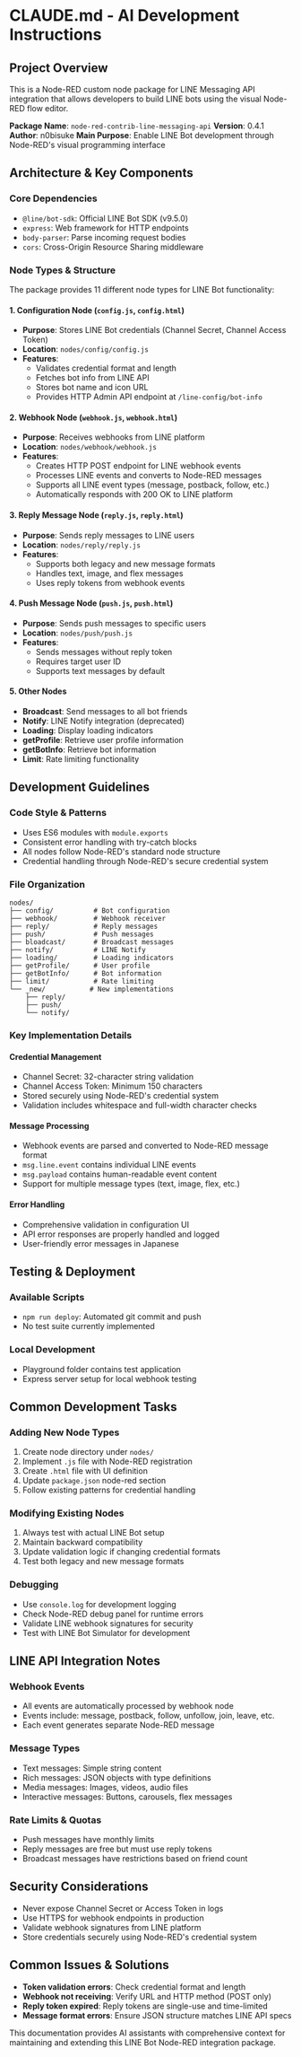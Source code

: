 # CLAUDE.md - AI Development Instructions

## Project Overview
This is a Node-RED custom node package for LINE Messaging API integration that allows developers to build LINE bots using the visual Node-RED flow editor.

**Package Name**: `node-red-contrib-line-messaging-api`
**Version**: 0.4.1
**Author**: n0bisuke
**Main Purpose**: Enable LINE Bot development through Node-RED's visual programming interface

## Architecture & Key Components

### Core Dependencies
- `@line/bot-sdk`: Official LINE Bot SDK (v9.5.0)
- `express`: Web framework for HTTP endpoints
- `body-parser`: Parse incoming request bodies
- `cors`: Cross-Origin Resource Sharing middleware

### Node Types & Structure
The package provides 11 different node types for LINE Bot functionality:

#### 1. Configuration Node (`config.js`, `config.html`)
- **Purpose**: Stores LINE Bot credentials (Channel Secret, Channel Access Token)
- **Location**: `nodes/config/config.js`
- **Features**:
  - Validates credential format and length
  - Fetches bot info from LINE API
  - Stores bot name and icon URL
  - Provides HTTP Admin API endpoint at `/line-config/bot-info`

#### 2. Webhook Node (`webhook.js`, `webhook.html`)
- **Purpose**: Receives webhooks from LINE platform
- **Location**: `nodes/webhook/webhook.js`
- **Features**:
  - Creates HTTP POST endpoint for LINE webhook events
  - Processes LINE events and converts to Node-RED messages
  - Supports all LINE event types (message, postback, follow, etc.)
  - Automatically responds with 200 OK to LINE platform

#### 3. Reply Message Node (`reply.js`, `reply.html`)
- **Purpose**: Sends reply messages to LINE users
- **Location**: `nodes/reply/reply.js`
- **Features**:
  - Supports both legacy and new message formats
  - Handles text, image, and flex messages
  - Uses reply tokens from webhook events

#### 4. Push Message Node (`push.js`, `push.html`)
- **Purpose**: Sends push messages to specific users
- **Location**: `nodes/push/push.js`
- **Features**:
  - Sends messages without reply token
  - Requires target user ID
  - Supports text messages by default

#### 5. Other Nodes
- **Broadcast**: Send messages to all bot friends
- **Notify**: LINE Notify integration (deprecated)
- **Loading**: Display loading indicators
- **getProfile**: Retrieve user profile information  
- **getBotInfo**: Retrieve bot information
- **Limit**: Rate limiting functionality

## Development Guidelines

### Code Style & Patterns
- Uses ES6 modules with `module.exports`
- Consistent error handling with try-catch blocks
- All nodes follow Node-RED's standard node structure
- Credential handling through Node-RED's secure credential system

### File Organization
```
nodes/
├── config/          # Bot configuration
├── webhook/         # Webhook receiver
├── reply/           # Reply messages
├── push/            # Push messages
├── bloadcast/       # Broadcast messages
├── notify/          # LINE Notify
├── loading/         # Loading indicators
├── getProfile/      # User profile
├── getBotInfo/      # Bot information
├── limit/           # Rate limiting
└── _new/           # New implementations
    ├── reply/
    ├── push/
    └── notify/
```

### Key Implementation Details

#### Credential Management
- Channel Secret: 32-character string validation
- Channel Access Token: Minimum 150 characters
- Stored securely using Node-RED's credential system
- Validation includes whitespace and full-width character checks

#### Message Processing
- Webhook events are parsed and converted to Node-RED message format
- `msg.line.event` contains individual LINE events
- `msg.payload` contains human-readable event content
- Support for multiple message types (text, image, flex, etc.)

#### Error Handling
- Comprehensive validation in configuration UI
- API error responses are properly handled and logged
- User-friendly error messages in Japanese

## Testing & Deployment

### Available Scripts
- `npm run deploy`: Automated git commit and push
- No test suite currently implemented

### Local Development
- Playground folder contains test application
- Express server setup for local webhook testing

## Common Development Tasks

### Adding New Node Types
1. Create node directory under `nodes/`
2. Implement `.js` file with Node-RED registration
3. Create `.html` file with UI definition
4. Update `package.json` node-red section
5. Follow existing patterns for credential handling

### Modifying Existing Nodes
1. Always test with actual LINE Bot setup
2. Maintain backward compatibility
3. Update validation logic if changing credential formats
4. Test both legacy and new message formats

### Debugging
- Use `console.log` for development logging
- Check Node-RED debug panel for runtime errors
- Validate LINE webhook signatures for security
- Test with LINE Bot Simulator for development

## LINE API Integration Notes

### Webhook Events
- All events are automatically processed by webhook node
- Events include: message, postback, follow, unfollow, join, leave, etc.
- Each event generates separate Node-RED message

### Message Types
- Text messages: Simple string content
- Rich messages: JSON objects with type definitions
- Media messages: Images, videos, audio files
- Interactive messages: Buttons, carousels, flex messages

### Rate Limits & Quotas
- Push messages have monthly limits
- Reply messages are free but must use reply tokens
- Broadcast messages have restrictions based on friend count

## Security Considerations
- Never expose Channel Secret or Access Token in logs
- Use HTTPS for webhook endpoints in production
- Validate webhook signatures from LINE platform
- Store credentials securely using Node-RED's credential system

## Common Issues & Solutions
- **Token validation errors**: Check credential format and length
- **Webhook not receiving**: Verify URL and HTTP method (POST only)
- **Reply token expired**: Reply tokens are single-use and time-limited
- **Message format errors**: Ensure JSON structure matches LINE API specs

This documentation provides AI assistants with comprehensive context for maintaining and extending this LINE Bot Node-RED integration package.